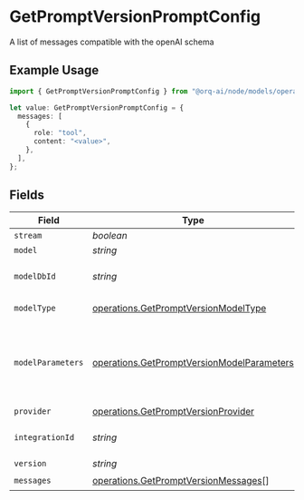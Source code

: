 # GetPromptVersionPromptConfig

A list of messages compatible with the openAI schema

## Example Usage

```typescript
import { GetPromptVersionPromptConfig } from "@orq-ai/node/models/operations";

let value: GetPromptVersionPromptConfig = {
  messages: [
    {
      role: "tool",
      content: "<value>",
    },
  ],
};
```

## Fields

| Field                                                                                                    | Type                                                                                                     | Required                                                                                                 | Description                                                                                              |
| -------------------------------------------------------------------------------------------------------- | -------------------------------------------------------------------------------------------------------- | -------------------------------------------------------------------------------------------------------- | -------------------------------------------------------------------------------------------------------- |
| `stream`                                                                                                 | *boolean*                                                                                                | :heavy_minus_sign:                                                                                       | N/A                                                                                                      |
| `model`                                                                                                  | *string*                                                                                                 | :heavy_minus_sign:                                                                                       | N/A                                                                                                      |
| `modelDbId`                                                                                              | *string*                                                                                                 | :heavy_minus_sign:                                                                                       | The id of the resource                                                                                   |
| `modelType`                                                                                              | [operations.GetPromptVersionModelType](../../models/operations/getpromptversionmodeltype.md)             | :heavy_minus_sign:                                                                                       | The type of the model                                                                                    |
| `modelParameters`                                                                                        | [operations.GetPromptVersionModelParameters](../../models/operations/getpromptversionmodelparameters.md) | :heavy_minus_sign:                                                                                       | Model Parameters: Not all parameters apply to every model                                                |
| `provider`                                                                                               | [operations.GetPromptVersionProvider](../../models/operations/getpromptversionprovider.md)               | :heavy_minus_sign:                                                                                       | N/A                                                                                                      |
| `integrationId`                                                                                          | *string*                                                                                                 | :heavy_minus_sign:                                                                                       | The id of the resource                                                                                   |
| `version`                                                                                                | *string*                                                                                                 | :heavy_minus_sign:                                                                                       | N/A                                                                                                      |
| `messages`                                                                                               | [operations.GetPromptVersionMessages](../../models/operations/getpromptversionmessages.md)[]             | :heavy_check_mark:                                                                                       | N/A                                                                                                      |